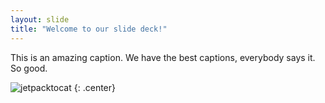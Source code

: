 ```yaml
---
layout: slide
title: "Welcome to our slide deck!"
---
```


This is an amazing caption.  We have the best captions, everybody says it.  So good.

![jetpacktocat](https://octodex.github.com/images/jetpacktocat.png)
{: .center}
